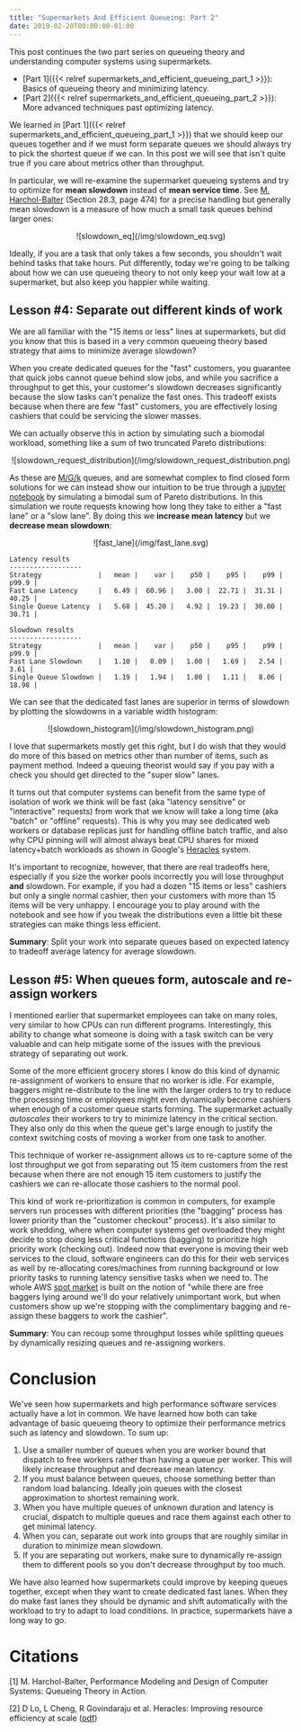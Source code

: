 ```yaml
---
title: "Supermarkets And Efficient Queueing: Part 2"
date: 2019-02-20T00:00:00-01:00
---
```


This post continues the two part series on queueing theory and understanding
computer systems using supermarkets.

* [Part 1]({{< relref supermarkets_and_efficient_queueing_part_1 >}}): Basics
  of queueing theory and minimizing latency.
* [Part 2]({{< relref supermarkets_and_efficient_queueing_part_2 >}}): More
  advanced techniques past optimizing latency.

We learned in [Part 1]({{< relref supermarkets_and_efficient_queueing_part_1 >}})
that we should keep our queues together and if we must form separate queues
we should always try to pick the shortest queue if we can. In this post we
will see that isn't quite true if you care about metrics other than throughput.

In particular, we will re-examine the supermarket queueing systems and try
to optimize for **mean slowdown** instead of **mean service time**.
See [M. Harchol-Balter](#harchol_balter) (Section 28.3, page 474) for a
precise handling but generally mean slowdown is a measure of how much a small
task queues behind larger ones:

<center>![slowdown_eq](/img/slowdown_eq.svg)</center>

Ideally, if you are a task that only takes a few seconds, you shouldn't wait
behind tasks that take hours. Put differently, today we're going to be talking
about how we can use queueing theory to not only keep your wait low at a
supermarket, but also keep you happier while waiting.

Lesson #4: Separate out different kinds of work
-----------------------------------------------
We are all familiar with the "15 items or less" lines at
supermarkets, but did you know that this is based in a very common queueing
theory based strategy that aims to minimize average slowdown?

When you create dedicated queues for the "fast" customers, you guarantee that
quick jobs cannot queue behind slow jobs, and while you sacrifice a
throughput to get this, your customer's slowdown decreases
significantly because the slow tasks can't penalize the fast ones. This
tradeoff exists because when there are few "fast" customers, you are effectively losing cashiers that could
be servicing the slower masses.

We can actually observe this in action by simulating such a biomodal workload,
something like a sum of two truncated Pareto distributions:

<center>![slowdown_request_distribution](/img/slowdown_request_distribution.png)</center>


As these are [M/G/k](https://en.wikipedia.org/wiki/M/G/k_queue) queues, and are
somewhat complex to find closed form solutions for we can instead show our
intuition to be true through a [jupyter
notebook](https://github.com/jolynch/python_performance_toolkit/blob/master/notebooks/queueing_theory/slowdown_analysis.ipynb)
by simulating a bimodal sum of Pareto distributions. In this simulation we
route requests knowing how long they take to either a "fast lane" or a "slow
lane". By doing this we **increase mean latency** but we **decrease mean
slowdown**:

<center>![fast_lane](/img/fast_lane.svg)</center>

```code
Latency results
------------------
Strategy              |   mean |    var |    p50 |    p95 |    p99 |  p99.9 |
Fast Lane Latency     |   6.49 |  60.96 |   3.00 |  22.71 |  31.31 |  40.25 |
Single Queue Latency  |   5.68 |  45.20 |   4.92 |  19.23 |  30.00 |  30.71 |

Slowdown results
------------------
Strategy              |   mean |    var |    p50 |    p95 |    p99 |  p99.9 |
Fast Lane Slowdown    |   1.10 |   0.09 |   1.00 |   1.69 |   2.54 |   3.61 |
Single Queue Slowdown |   1.19 |   1.94 |   1.00 |   1.11 |   8.06 |  18.98 |
```

We can see that the dedicated fast lanes are superior in terms of slowdown
by plotting the slowdowns in a variable width histogram:

<center>![slowdown_histogram](/img/slowdown_histogram.png)</center>

I love that supermarkets mostly get this right,
but I do wish that they would do more of this based on metrics other than
number of items, such as payment method. Indeed a queuing theorist would say
if you pay with a check you should get directed to the "super slow" lanes.

It turns out that computer systems can benefit from the same type of isolation
of work we think will be fast (aka "latency sensitive" or "interactive"
requests) from work that we know will take a long time (aka "batch" or
"offline" requests). This is why you may see dedicated web workers or database
replicas just for handling offline batch traffic, and also why CPU pinning will
will almost always beat CPU shares for mixed latency+batch workloads
as shown in Google's [Heracles](#herecles) system.

It's important to recognize, however, that there are real tradeoffs here,
especially if you size the worker pools incorrectly you will lose throughput
**and** slowdown. For example, if you had a dozen "15 items or less" cashiers
but only a single normal cashier, then your customers with more than 15 items
will be very unhappy. I encourage you to play around with the notebook and see
how if you tweak the distributions even a little bit these strategies can make
things less efficient.

**Summary**: Split your work into separate queues based on expected latency to
tradeoff average latency for average slowdown.

Lesson #5: When queues form, autoscale and re-assign workers
------------------------------------------------------------

I mentioned earlier that supermarket employees can take on many roles, very
similar to how CPUs can run different programs. Interestingly, this ability
to change what someone is doing with a task switch can be very valuable and
can help mitigate some of the issues with the previous strategy of separating
out work.

Some of the more efficient grocery stores I know do this kind of dynamic
re-assignment of workers to ensure that no worker is idle. For example,
baggers might re-distribute to the line with the larger orders to try to reduce
the processing time or employees might even dynamically become cashiers when
enough of a customer queue starts forming. The supermarket actually
*autoscales* their workers to try to minimize latency in the critical section.
They also only do this when the queue get's large enough to justify the context
switching costs of moving a worker from one task to another.

This technique of worker re-assignment allows us to re-capture some of the lost
throughput we got from separating out 15 item customers from the rest because
when there are not enough 15 item customers to justify the cashiers we can
re-allocate those cashiers to the normal pool.

This kind of work re-prioritization is common in computers, for example servers
run processes with different priorities (the "bagging" process has lower
priority than the "customer checkout" process). It's also similar to work
shedding, where when computer systems get overloaded they might decide to stop
doing less critical functions (bagging) to prioritize high priority work
(checking out). Indeed now that everyone is moving their web services to
the cloud, software engineers can do this for their web services as well by
re-allocating cores/machines from running background or low priority tasks to
running latency sensitive tasks when we need to. The whole AWS [spot
market](https://aws.amazon.com/ec2/spot/) is built on the notion of "while
there are free baggers lying around we'll do your relatively unimportant work,
but when customers show up we're stopping with the complimentary bagging and
re-assign these baggers to work the cashier".

**Summary**: You can recoup some throughput losses while splitting queues by
dynamically resizing queues and re-assigning workers.

Conclusion
==========

We've seen how supermarkets and high performance software services actually
have a lot in common. We have learned how both can take advantage of basic
queueing theory to optimize their performance metrics such as latency and
slowdown. To sum up:

1. Use a smaller number of queues when you are worker bound that dispatch to
   free workers rather than having a queue per worker. This will likely
   increase throughput and decrease mean latency.
2. If you must balance between queues, choose something better than random
   load balancing. Ideally join queues with the closest approximation to
   shortest remaining work.
3. When you have multiple queues of unknown duration and latency is crucial,
   dispatch to multiple queues and race them against each other to get minimal
   latency.
4. When you can, separate out work into groups that are roughly similar
   in duration to minimize mean slowdown.
5. If you are separating out workers, make sure to dynamically re-assign them
   to different pools so you don't decrease throughput by too much.

We have also learned how supermarkets could improve by keeping queues together,
except when they want to create dedicated fast lanes. When they do make fast
lanes they should be dynamic and shift automatically with the workload to try
to adapt to load conditions. In practice, supermarkets have a long way to go.


Citations
=========
<a name="harchol_balter"></a>
[1] M. Harchol-Balter, Performance Modeling and Design of Computer Systems:
Queueing Theory in Action.

<a name="herecles"></a>
[2] D Lo, L Cheng, R Govindaraju et al. Heracles: Improving resource efficiency
at scale
([pdf](http://csl.stanford.edu/~christos/publications/2015.heracles.isca.pdf))
